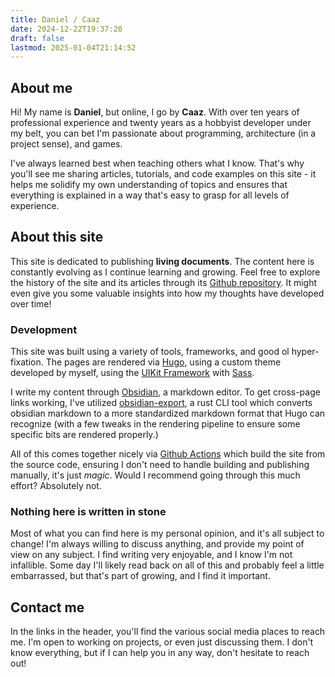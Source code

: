 ```yaml
---
title: Daniel / Caaz
date: 2024-12-22T19:37:20
draft: false
lastmod: 2025-01-04T21:14:52
---
```

## About me
Hi! My name is **Daniel**, but online, I go by **Caaz**. With over ten years of professional experience and twenty years as a hobbyist developer under my belt, you can bet I'm passionate about programming, architecture (in a project sense), and games.

I've always learned best when teaching others what I know. That's why you'll see me sharing articles, tutorials, and code examples on this site - it helps me solidify my own understanding of topics and ensures that everything is explained in a way that's easy to grasp for all levels of experience.

## About this site
This site is dedicated to publishing **living documents**. The content here is constantly evolving as I continue learning and growing. Feel free to explore the history of the site and its articles through its [Github repository](https://github.com/Caaz/caaz.github.io). It might even give you some valuable insights into how my thoughts have developed over time!

### Development
This site was built using a variety of tools, frameworks, and good ol hyper-fixation. The pages are rendered via [Hugo](https://gohugo.io/), using a custom theme developed by myself, using the [UIKit Framework](https://getuikit.com/) with [Sass](https://sass-lang.com/).

I write my content through [Obsidian](https://obsidian.md/), a markdown editor. To get cross-page links working, I've utilized [obsidian-export](https://github.com/zoni/obsidian-export), a rust CLI tool which converts obsidian markdown to a more standardized markdown format that Hugo can recognize (with a few tweaks in the rendering pipeline to ensure some specific bits are rendered properly.)

All of this comes together nicely via [Github Actions](https://github.com/Caaz/caaz.github.io/actions) which build the site from the source code, ensuring I don't need to handle building and publishing manually, it's just *magic*. Would I recommend going through this much effort? Absolutely not.

### Nothing here is written in stone

Most of what you can find here is my personal opinion, and it's all subject to change! I'm always willing to discuss anything, and provide my point of view on any subject. I find writing very enjoyable, and I know I'm not infallible. Some day I'll likely read back on all of this and probably feel a little embarrassed, but that's part of growing, and I find it important.


## Contact me
In the links in the header, you'll find the various social media places to reach me. I'm open to working on projects, or even just discussing them. I don't know everything, but if I can help you in any way, don't hesitate to reach out! 